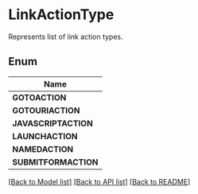 
# LinkActionType
Represents list of link action types.

## Enum
| Name |
| ----------- |
| **GOTOACTION** |
| **GOTOURIACTION** |
| **JAVASCRIPTACTION** |
| **LAUNCHACTION** |
| **NAMEDACTION** |
| **SUBMITFORMACTION** |

[[Back to Model list]](../README.md#documentation-for-models) [[Back to API list]](../README.md#documentation-for-api-endpoints) [[Back to README]](../README.md)



